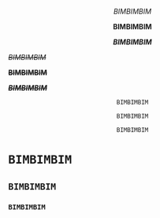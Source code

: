 <center>   

*BIMBIMBIM*

**BIMBIMBIM**

***BIMBIMBIM***</center>
~~*BIMBIMBIM*~~

~~**BIMBIMBIM**~~

~~***BIMBIMBIM***~~
<center>

` BIMBIMBIM `

` BIMBIMBIM `

` BIMBIMBIM `
</center>

# ` BIMBIMBIM `

## ` BIMBIMBIM `

### ` BIMBIMBIM `
